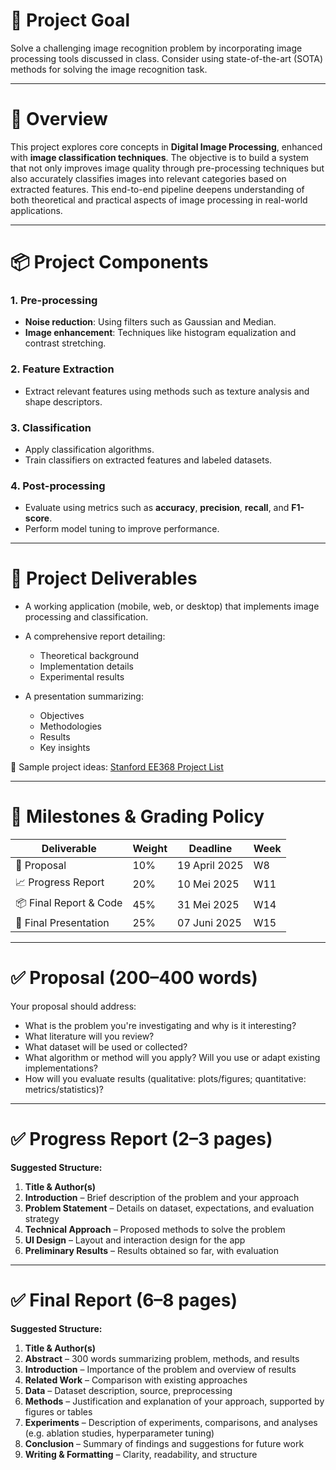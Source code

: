 # 🌟 Project Goal

Solve a challenging image recognition problem by incorporating image processing tools discussed in class. Consider using state-of-the-art (SOTA) methods for solving the image recognition task.

---

# 📌 Overview

This project explores core concepts in **Digital Image Processing**, enhanced with **image classification techniques**. The objective is to build a system that not only improves image quality through pre-processing techniques but also accurately classifies images into relevant categories based on extracted features. This end-to-end pipeline deepens understanding of both theoretical and practical aspects of image processing in real-world applications.

---

# 📦 Project Components

### 1. Pre-processing

* **Noise reduction**: Using filters such as Gaussian and Median.
* **Image enhancement**: Techniques like histogram equalization and contrast stretching.

### 2. Feature Extraction

* Extract relevant features using methods such as texture analysis and shape descriptors.

### 3. Classification

* Apply classification algorithms.
* Train classifiers on extracted features and labeled datasets.

### 4. Post-processing

* Evaluate using metrics such as **accuracy**, **precision**, **recall**, and **F1-score**.
* Perform model tuning to improve performance.

---

# 📝 Project Deliverables

* A working application (mobile, web, or desktop) that implements image processing and classification.
* A comprehensive report detailing:

  * Theoretical background
  * Implementation details
  * Experimental results
* A presentation summarizing:

  * Objectives
  * Methodologies
  * Results
  * Key insights

🔗 Sample project ideas: [Stanford EE368 Project List](https://web.stanford.edu/class/ee368/Project)

---

# 📅 Milestones & Grading Policy

| Deliverable            | Weight | Deadline      | Week |
| ---------------------- | ------ | ------------- | ---- |
| 📝 Proposal            | 10%    | 19 April 2025 | W8   |
| 📈 Progress Report     | 20%    | 10 Mei 2025   | W11  |
| 📦 Final Report & Code | 45%    | 31 Mei 2025   | W14  |
| 🎤 Final Presentation  | 25%    | 07 Juni 2025  | W15  |

---

# ✅ Proposal (200–400 words)

Your proposal should address:

* What is the problem you're investigating and why is it interesting?
* What literature will you review?
* What dataset will be used or collected?
* What algorithm or method will you apply? Will you use or adapt existing implementations?
* How will you evaluate results (qualitative: plots/figures; quantitative: metrics/statistics)?

---

# ✅ Progress Report (2–3 pages)

**Suggested Structure:**

1. **Title & Author(s)**
2. **Introduction** – Brief description of the problem and your approach
3. **Problem Statement** – Details on dataset, expectations, and evaluation strategy
4. **Technical Approach** – Proposed methods to solve the problem
5. **UI Design** – Layout and interaction design for the app
6. **Preliminary Results** – Results obtained so far, with evaluation

---

# ✅ Final Report (6–8 pages)

**Suggested Structure:**

1. **Title & Author(s)**
2. **Abstract** – 300 words summarizing problem, methods, and results
3. **Introduction** – Importance of the problem and overview of results
4. **Related Work** – Comparison with existing approaches
5. **Data** – Dataset description, source, preprocessing
6. **Methods** – Justification and explanation of your approach, supported by figures or tables
7. **Experiments** – Description of experiments, comparisons, and analyses (e.g. ablation studies, hyperparameter tuning)
8. **Conclusion** – Summary of findings and suggestions for future work
9. **Writing & Formatting** – Clarity, readability, and structure
